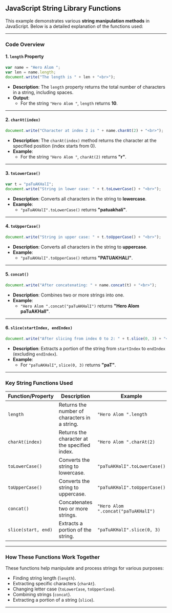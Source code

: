 ## JavaScript String Library Functions

This example demonstrates various **string manipulation methods** in JavaScript. Below is a detailed explanation of the functions used:

---

### **Code Overview**

#### **1. `length` Property**
```javascript
var name = "Hero Alom ";
var len = name.length;
document.write("The length is " + len + "<br>");
```
- **Description**: The `length` property returns the total number of characters in a string, including spaces.
- **Output**: 
  - For the string `"Hero Alom "`, `length` returns **10**.

---

#### **2. `charAt(index)`**
```javascript
document.write("Character at index 2 is " + name.charAt(2) + "<br>");
```
- **Description**: The `charAt(index)` method returns the character at the specified position (index starts from 0).
- **Example**: 
  - For the string `"Hero Alom "`, `charAt(2)` returns **"r"**.

---

#### **3. `toLowerCase()`**
```javascript
var t = "paTuAKHalI";
document.write("String in lower case: " + t.toLowerCase() + "<br>");
```
- **Description**: Converts all characters in the string to **lowercase**.
- **Example**:
  - `"paTuAKHalI".toLowerCase()` returns **"patuakhali"**.

---

#### **4. `toUpperCase()`**
```javascript
document.write("String in upper case: " + t.toUpperCase() + "<br>");
```
- **Description**: Converts all characters in the string to **uppercase**.
- **Example**:
  - `"paTuAKHalI".toUpperCase()` returns **"PATUAKHALI"**.

---

#### **5. `concat()`**
```javascript
document.write("After concatenating: " + name.concat(t) + "<br>");
```
- **Description**: Combines two or more strings into one.
- **Example**:
  - `"Hero Alom ".concat("paTuAKHalI")` returns **"Hero Alom paTuAKHalI"**.

---

#### **6. `slice(startIndex, endIndex)`**
```javascript
document.write("After slicing from index 0 to 2: " + t.slice(0, 3) + "<br>");
```
- **Description**: Extracts a portion of the string from `startIndex` to `endIndex` (excluding `endIndex`).
- **Example**:
  - For `"paTuAKHalI"`, `slice(0, 3)` returns **"paT"**.

---

### **Key String Functions Used**

| **Function/Property** | **Description**                                   | **Example**                     | **Output**              |
|------------------------|---------------------------------------------------|----------------------------------|-------------------------|
| `length`              | Returns the number of characters in a string.     | `"Hero Alom ".length`           | `10`                   |
| `charAt(index)`        | Returns the character at the specified index.     | `"Hero Alom ".charAt(2)`        | `"r"`                  |
| `toLowerCase()`        | Converts the string to lowercase.                 | `"paTuAKHalI".toLowerCase()`    | `"patuakhali"`         |
| `toUpperCase()`        | Converts the string to uppercase.                 | `"paTuAKHalI".toUpperCase()`    | `"PATUAKHALI"`         |
| `concat()`             | Concatenates two or more strings.                 | `"Hero Alom ".concat("paTuAKHalI")` | `"Hero Alom paTuAKHalI"` |
| `slice(start, end)`    | Extracts a portion of the string.                 | `"paTuAKHalI".slice(0, 3)`      | `"paT"`                |

---

### **How These Functions Work Together**
These functions help manipulate and process strings for various purposes:
- Finding string length (`length`).
- Extracting specific characters (`charAt`).
- Changing letter case (`toLowerCase`, `toUpperCase`).
- Combining strings (`concat`).
- Extracting a portion of a string (`slice`).

---
